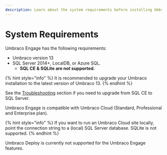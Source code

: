 ```yaml
---
description: Learn about the system requirements before installing Umbraco Engage.
---
```


# System Requirements

Umbraco Engage has the following requirements:

* Umbraco version 13
* SQL Server 2014+, LocalDB, or Azure SQL.
  * **SQL CE & SQLite are not supported.**

{% hint style="info" %}
It is recommended to upgrade your Umbraco installation to the latest version of Umbraco 13.
{% endhint %}

See the [Troubleshooting](../../installation/troubleshooting-installs.md) section if you need to upgrade from SQL CE to SQL Server.

Umbraco Engage is compatible with Umbraco Cloud (Standard, Professional and Enterprise plan).

{% hint style="info" %}
If you want to run an Umbraco Cloud site locally, point the connection string to a (local) SQL Server database. SQLite is not supported.
{% endhint %}

Umbraco Deploy is currently not supported for the Umbraco Engage features.
